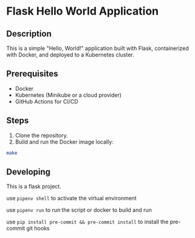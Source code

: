 # Flask Hello World Application

## Description

This is a simple "Hello, World!" application built with Flask, containerized with Docker, and deployed to a Kubernetes cluster.

## Prerequisites

- Docker
- Kubernetes (Minikube or a cloud provider)
- GitHub Actions for CI/CD

## Steps

1. Clone the repository.
2. Build and run the Docker image locally:
```bash
make
```

## Developing

This is a flask project.

use `pipenv shell` to activate the virtual environment

use `pipenv run` to run the script or docker to build and run

use `pip install pre-commit && pre-commit install` to install the pre-commit git hooks

